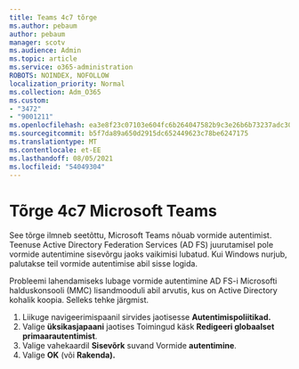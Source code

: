 ```yaml
---
title: Teams 4c7 tõrge
ms.author: pebaum
author: pebaum
manager: scotv
ms.audience: Admin
ms.topic: article
ms.service: o365-administration
ROBOTS: NOINDEX, NOFOLLOW
localization_priority: Normal
ms.collection: Adm_O365
ms.custom:
- "3472"
- "9001211"
ms.openlocfilehash: ea3e8f23c07103e604fc6b264047582b9c3e26b6b73237adc30eba574e06cfd3
ms.sourcegitcommit: b5f7da89a650d2915dc652449623c78be6247175
ms.translationtype: MT
ms.contentlocale: et-EE
ms.lasthandoff: 08/05/2021
ms.locfileid: "54049304"
---
```

# <a name="4c7-error-in-microsoft-teams"></a>Tõrge 4c7 Microsoft Teams

See tõrge ilmneb seetõttu, Microsoft Teams nõuab vormide autentimist. Teenuse Active Directory Federation Services (AD FS) juurutamisel pole vormide autentimine sisevõrgu jaoks vaikimisi lubatud. Kui Windows nurjub, palutakse teil vormide autentimise abil sisse logida.

Probleemi lahendamiseks lubage vormide autentimine AD FS-i Microsofti halduskonsooli (MMC) lisandmooduli abil arvutis, kus on Active Directory kohalik koopia. Selleks tehke järgmist. 

1. Liikuge navigeerimispaanil sirvides jaotisesse **Autentimispoliitikad.**
2. Valige **üksikasjapaani** jaotises Toimingud käsk **Redigeeri globaalset primaarautentimist**.
3. Valige vahekaardil **Sisevõrk** suvand Vormide **autentimine**.
4. Valige **OK** (või **Rakenda).**